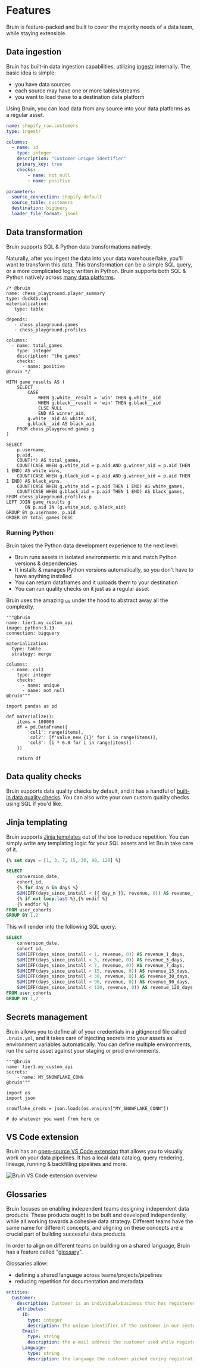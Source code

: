 # Features

Bruin is feature-packed and built to cover the majority needs of a data team, while staying extensible.

## Data ingestion

Bruin has built-in data ingestion capabilities, utilizing [ingestr](https://github.com/bruin-data/ingestr) internally. The basic idea is simple:
- you have data sources
- each source may have one or more tables/streams
- you want to load these to a destination data platform

Using Bruin, you can load data from any source into your data platforms as a regular asset.

```yaml
name: shopify_raw.customers
type: ingestr

columns:
  - name: id
    type: integer
    description: "Customer unique identifier"
    primary_key: true
    checks:
        - name: not_null
        - name: positive

parameters:
  source_connection: shopify-default
  source_table: customers
  destination: bigquery
  loader_file_format: jsonl
```

## Data transformation
Bruin supports SQL & Python data transformations natively.

Naturally, after you ingest the data into your data warehouse/lake, you'll want to transform this data. This transformation can be a simple SQL query, or a more complicated logic written in Python. Bruin supports both SQL & Python natively across [many data platforms](/#supported-platforms).

```bruin-sql
/* @bruin
name: chess_playground.player_summary
type: duckdb.sql
materialization:
   type: table

depends:
   - chess_playground.games
   - chess_playground.profiles

columns:
  - name: total_games
    type: integer
    description: "the games"
    checks:
      - name: positive
@bruin */

WITH game_results AS (
    SELECT
        CASE
            WHEN g.white__result = 'win' THEN g.white__aid
            WHEN g.black__result = 'win' THEN g.black__aid
            ELSE NULL
            END AS winner_aid,
        g.white__aid AS white_aid,
        g.black__aid AS black_aid
    FROM chess_playground.games g
)

SELECT
    p.username,
    p.aid,
    COUNT(*) AS total_games,
    COUNT(CASE WHEN g.white_aid = p.aid AND g.winner_aid = p.aid THEN 1 END) AS white_wins,
    COUNT(CASE WHEN g.black_aid = p.aid AND g.winner_aid = p.aid THEN 1 END) AS black_wins,
    COUNT(CASE WHEN g.white_aid = p.aid THEN 1 END) AS white_games,
    COUNT(CASE WHEN g.black_aid = p.aid THEN 1 END) AS black_games,
FROM chess_playground.profiles p
LEFT JOIN game_results g
       ON p.aid IN (g.white_aid, g.black_aid)
GROUP BY p.username, p.aid
ORDER BY total_games DESC
```

### Running Python
Bruin takes the Python data development experience to the next level:
- Bruin runs assets in isolated environments: mix and match Python versions & dependencies
- It installs & manages Python versions automatically, so you don't have to have anything installed
- You can return dataframes and it uploads them to your destination
- You can run quality checks on it just as a regular asset

Bruin uses the amazing [`uv`](https://astral.sh/uv) under the hood to abstract away all the complexity.  

```bruin-python
"""@bruin
name: tier1.my_custom_api
image: python:3.13
connection: bigquery

materialization:
  type: table
  strategy: merge

columns:
  - name: col1
    type: integer
    checks:
      - name: unique
      - name: not_null
@bruin"""

import pandas as pd

def materialize():
    items = 100000
    df = pd.DataFrame({
        'col1': range(items),
        'col2': [f'value_new_{i}' for i in range(items)],
        'col3': [i * 6.0 for i in range(items)]
    })

    return df
```

## Data quality checks

Bruin supports data quality checks by default, and it has a handful of [built-in data quality checks](../quality/available_checks.md). You can also write your own custom quality checks using SQL if you'd like.

## Jinja templating

Bruin supports [Jinja templates](../assets/templating/templating.md) out of the box to reduce repetition. You can simply write any templating logic for your SQL assets and let Bruin take care of it.

```sql
{% set days = [1, 3, 7, 15, 30, 90, 120] %}

SELECT
    conversion_date,
    cohort_id,
    {% for day_n in days %}
    SUM(IFF(days_since_install < {{ day_n }}, revenue, 0)) AS revenue_{{ day_n }}_days
    {% if not loop.last %},{% endif %}
    {% endfor %}
FROM user_cohorts
GROUP BY 1,2
```

This will render into the following SQL query:

```sql
SELECT
    conversion_date,
    cohort_id,
    SUM(IFF(days_since_install < 1, revenue, 0)) AS revenue_1_days,
    SUM(IFF(days_since_install < 3, revenue, 0)) AS revenue_3_days,
    SUM(IFF(days_since_install < 7, revenue, 0)) AS revenue_7_days,
    SUM(IFF(days_since_install < 15, revenue, 0)) AS revenue_15_days,
    SUM(IFF(days_since_install < 30, revenue, 0)) AS revenue_30_days,
    SUM(IFF(days_since_install < 90, revenue, 0)) AS revenue_90_days,
    SUM(IFF(days_since_install < 120, revenue, 0)) AS revenue_120_days
FROM user_cohorts
GROUP BY 1,2
```

## Secrets management
Bruin allows you to define all of your credentials in a gitignored file called `.bruin.yml`, and it takes care of injecting secrets into your assets as environment variables automatically. You can define multiple environments, run the same asset against your staging or prod environments.

```bruin-python
"""@bruin
name: tier1.my_custom_api
secrets:
    - name: MY_SNOWFLAKE_CONN
@bruin"""

import os
import json

snowflake_creds = json.loads(os.environ["MY_SNOWFLAKE_CONN"])

# do whatever you want from here on
```

## VS Code extension

Bruin has an [open-source VS Code extension](../vscode-extension/overview.md) that allows you to visually work on your data pipelines. It has a local data catalog, query rendering, lineage, running & backfilling pipelines and more.

![Bruin VS Code extension overview](/vscode-extension/render-asset.gif)

## Glossaries

Bruin focuses on enabling independent teams designing independent data products. These products ought to be built and developed independently, while all working towards a cohesive data strategy. Different teams have the same name for different concepts, and aligning on these concepts are a crucial part of building successful data products.

In order to align on different teams on building on a shared language, Bruin has a feature called "[glossary](../getting-started/glossary.md)".

Glossaries allow:
- defining a shared language across teams/projects/pipelines
- reducing repetition for documentation and metadata

```yaml
entities:  
  Customer:
    description: Customer is an individual/business that has registered on our platform.
    attributes:
      ID:
        type: integer
        description: The unique identifier of the customer in our systems.
      Email:
        type: string
        description: the e-mail address the customer used while registering on our website.
      Language:
        type: string
        description: the language the customer picked during registration.
```